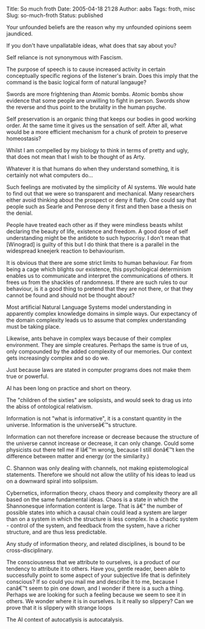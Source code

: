 Title: So much froth
Date: 2005-04-18 21:28
Author: aabs
Tags: froth, misc
Slug: so-much-froth
Status: published

Your unfounded beliefs are the reason why my unfounded opinions seem jaundiced.

If you don't have unpallatable ideas, what does that say about you?

Self reliance is not synonymous with Fascism.

The purpose of speech is to cause increased activity in certain conceptually specific regions of the listener's brain. Does this imply that the command is the basic logical form of natural langauge?

Swords are more frightening than Atomic bombs. Atomic bombs show evidence that some people are unwilling to fight in person. Swords show the reverse and thus point to the brutality in the human psyche.

Self preservation is an organic thing that keeps our bodies in good working order. At the same time it gives us the sensation of self. After all, what would be a more efficient mechanism for a chunk of protein to preserve homeostasis?

Whilst I am compelled by my biology to think in terms of pretty and ugly, that does not mean that I wish to be thought of as Arty.

Whatever it is that humans do when they understand something, it is certainly not what computers do...

Such feelings are motivated by the simplicity of AI systems. We would hate to find out that we were so transparent and mechanical. Many researchers either avoid thinking about the prospect or deny it flatly. One could say that people such as Searle and Penrose deny it first and then base a thesis on the denial.

People have treated each other as if they were mindless beasts whilst declaring the beauty of life, existence and freedom. A good dose of self understanding might be the antidote to such hypocrisy. I don't mean that \[Winograd\] is guilty of this but I do think that there is a parallel in the widespread kneejerk reaction to behaviourism.

It is obvious that there are some strict limits to human behaviour. Far from being a cage which blights our existence, this psychological determinism enables us to communicate and interpret the communications of others. It frees us from the shackles of randomness. If there are such rules to our behaviour, is it a good thing to pretend that they are not there, or that they cannot be found and should not be thought about?

Most artificial Natural Language Systems model understanding in apparently complex knowledge domains in simple ways. Our expectancy of the domain complexity leads us to assume that complex understanding must be taking place.

Likewise, ants behave in complex ways because of their complex environment. They are simple creatures. Perhaps the same is true of us, only compounded by the added complexity of our memories. Our context gets increasingly complex and so do we.

Just because laws are stated in computer programs does not make them true or powerful.

AI has been long on practice and short on theory.

The "children of the sixties" are solipsists, and would seek to drag us into the abiss of ontological relativism.

Information is not "what is informative", it is a constant quantity in the universe. Information is the universeâ€™s structure.

Information can not therefore increase or decrease because the structure of the universe cannot increase or decrease, it can only change. Could some physicists out there tell me if Iâ€™m wrong, because I still donâ€™t ken the difference between matter and energy (or the similarity.)

C. Shannon was only dealing with channels, not making epistemological statements. Therefore we should not allow the utility of his ideas to lead us on a downward spiral into solipsism.

Cybernetics, information theory, chaos theory and complexity theory are all based on the same fundamental ideas. Chaos is a state in which the Shannonesque information content is large. That is â€“ the number of possible states into which a causal chain could lead a system are larger than on a system in which the structure is less complex. In a chaotic system - control of the system, and feedback from the system, have a richer structure, and are thus less predictable.

Any study of information theory, and related disciplines, is bound to be cross-disciplinary.

The consciousness that we attribute to ourselves, is a product of our tendency to attribute it to others. Have you, gentle reader, been able to successfully point to some aspect of your subjective life that is definitely conscious? If so could you mail me and describe it to me, because I canâ€™t seem to pin one down, and I wonder if there is a such a thing. Perhaps we are looking for such a feeling because we seem to see it in others. We wonder where it is in ourselves. Is it really so slippery? Can we prove that it is slippery with strange loops

The AI context of autocatlysis is autocatalysis.

